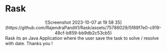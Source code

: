 # Rask
<center>![Screenshot 2023-10-07 at 19 58 35](https://github.com/RajendraPandit1/Rask/assets/75786029/5f89f7e0-c919-48cf-b859-bb9db2c53cb5)</center>
Rask its an Java Application where the user save the task to solve / resolve with date. Thanks you !

